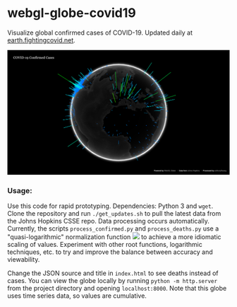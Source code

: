 # webgl-globe-covid19
Visualize global confirmed cases of COVID-19. Updated daily at [earth.fightingcovid.net](https://earth.fightingcovid.net/#dashboard).

![screenshot](screenshot.png)

### Usage:

Use this code for rapid prototyping. Dependencies: Python 3 and `wget`. Clone the repository and run `./get_updates.sh` to pull the latest data from the Johns Hopkins CSSE repo. Data processing occurs automatically. Currently, the scripts `process_confirmed.py` and `process_deaths.py` use a "quasi-logarithmic" normalization function <img src="https://render.githubusercontent.com/render/math?math=x^n\ln(x), n\in(0,1)"> to achieve a more idiomatic scaling of values. Experiment with other root functions, logarithmic techniques, etc. to try and improve the balance between accuracy and viewability.

Change the JSON source and title in `index.html` to see deaths instead of cases. You can view the globe locally by running `python -m http.server` from the project directory and opening `localhost:8000`. Note that this globe uses time series data, so values are cumulative.